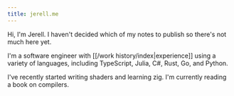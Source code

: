 ```yaml
---
title: jerell.me
---
```


Hi, I'm Jerell. I haven't decided which of my notes to publish so there's not much here yet.

I'm a software engineer with [[/work history/index|experience]] using a variety of languages, including TypeScript, Julia, C#, Rust, Go, and Python.

I've recently started writing shaders and learning zig. I'm currently reading a book on compilers.
